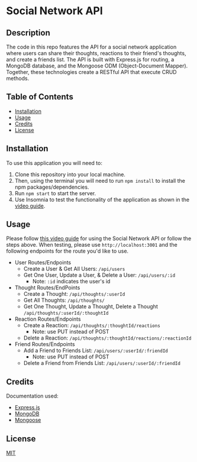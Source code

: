 # Social Network API

## Description
The code in this repo features the API for a social network application where users can share their thoughts, reactions to their friend's thoughts, and create a friends list. The API is built with Express.js for routing, a MongoDB database, and the Mongoose ODM (Object-Document Mapper). Together, these technologies create a RESTful API that execute CRUD methods. 

## Table of Contents

- [Installation](#installation)
- [Usage](#usage)
- [Credits](#credits)
- [License](#license)

## Installation

To use this application you will need to: 
1. Clone this repository into your local machine. 
2. Then, using the terminal you will need to run `npm install` to install the npm packages/dependencies. 
3. Run `npm start` to start the server. 
9. Use Insomnia to test the functionality of the application as shown in the [video guide](https://drive.google.com/file/d/11nKCAG32ieal8Re35TdwG-syhfcwNTkB/view?usp=sharing). 

## Usage

Please follow [this video guide](https://drive.google.com/file/d/11nKCAG32ieal8Re35TdwG-syhfcwNTkB/view?usp=sharing) for using the Social Network API or follow the steps above.
When testing, please use `http://localhost:3001` and the following endpoints for the route you'd like to use. 

- User Routes/Endpoints
    - Create a User & Get All Users: `/api/users`
    - Get One User, Update a User, & Delete a User: `/api/users/:id`
        - Note: `:id` indicates the user's id
- Thought Routes/EndPoints
    - Create a Thought: `/api/thoughts/:userId`
    - Get All Thoughts: `/api/thoughts/`
    - Get One Thought, Update a Thought, Delete a Thought `/api/thoughts/:userId/:thoughtId`
- Reaction Routes/Endpoints
    - Create a Reaction: `/api/thoughts/:thoughtId/reactions`
        - Note: use PUT instead of POST
    - Delete a Reaction: `/api/thoughts/:thoughtId/reactions/:reactionId`
- Friend Routes/Endpoints
    - Add a Friend to Friends List: `/api/users/:userId/:friendId`
        - Note: use PUT instead of POST
    - Delete a Friend from Friends List: `/api/users/:userId/:friendId`

## Credits
Documentation used:
- [Express.js](https://expressjs.com/en/4x/api.html#express)
- [MongoDB](https://www.mongodb.com/docs/manual/tutorial/getting-started/)
- [Mongoose](https://mongoosejs.com/docs/index.html)

## License

[MIT](https://spdx.org/licenses/MIT.html)
